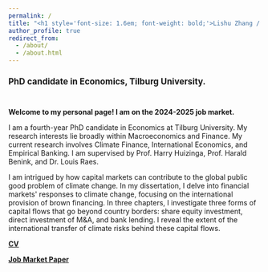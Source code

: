 ```yaml
---
permalink: /
title: "<h1 style='font-size: 1.6em; font-weight: bold;'>Lishu Zhang / 张郦姝.</h1>"
author_profile: true
redirect_from: 
  - /about/
  - /about.html
---
```

<h1 style='font-size: 1.2em; font-weight: bold;'> PhD candidate in Economics, Tilburg University.</h1>
<br />  

**Welcome to my personal page! I am on the 2024-2025 job market.**

I am a fourth-year PhD candidate in Economics at Tilburg University. My research interests lie broadly within Macroeconomics and Finance. My current research involves Climate Finance, International Economics, and Empirical Banking. I am supervised by Prof. Harry Huizinga, Prof. Harald Benink, and Dr. Louis Raes.

I am intrigued by how capital markets can contribute to the global public good problem of climate change. In my dissertation, I delve into financial markets' responses to climate change, focusing on the international provision of brown financing. In three chapters, I investigate three forms of capital flows that go beyond country borders: share equity investment, direct investment of M&A, and bank lending. I reveal the extent of the international transfer of climate risks behind these capital flows.
<br />   

 
**[CV](https://www.dropbox.com/scl/fi/qijnx8gppf8potsj0bdlx/cv.pdf?rlkey=424j0xubetuhuwn012fmc4hv2&st=wbc0d7eu&dl=0)**

**[Job Market Paper](https://lishuz.github.io/research/)**


